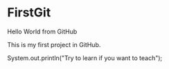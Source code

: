 # FirstGit

Hello World from GitHub

This is my first project in GitHub.

System.out.println("Try to learn if you want to teach");
